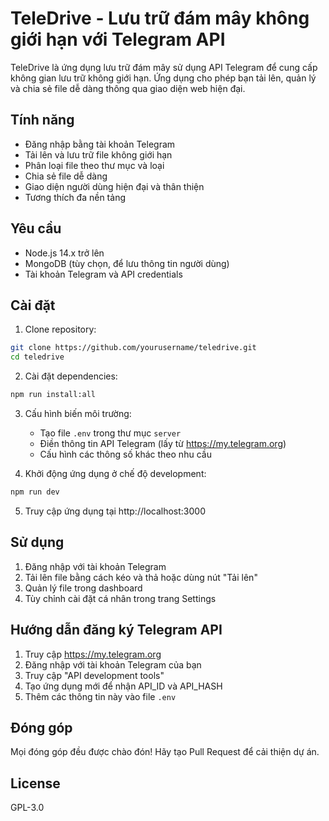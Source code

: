 # TeleDrive - Lưu trữ đám mây không giới hạn với Telegram API

TeleDrive là ứng dụng lưu trữ đám mây sử dụng API Telegram để cung cấp không gian lưu trữ không giới hạn. Ứng dụng cho phép bạn tải lên, quản lý và chia sẻ file dễ dàng thông qua giao diện web hiện đại.

## Tính năng

- Đăng nhập bằng tài khoản Telegram
- Tải lên và lưu trữ file không giới hạn
- Phân loại file theo thư mục và loại
- Chia sẻ file dễ dàng
- Giao diện người dùng hiện đại và thân thiện
- Tương thích đa nền tảng

## Yêu cầu

- Node.js 14.x trở lên
- MongoDB (tùy chọn, để lưu thông tin người dùng)
- Tài khoản Telegram và API credentials

## Cài đặt

1. Clone repository:
```bash
git clone https://github.com/yourusername/teledrive.git
cd teledrive
```

2. Cài đặt dependencies:
```bash
npm run install:all
```

3. Cấu hình biến môi trường:
   - Tạo file `.env` trong thư mục `server`
   - Điền thông tin API Telegram (lấy từ https://my.telegram.org)
   - Cấu hình các thông số khác theo nhu cầu

4. Khởi động ứng dụng ở chế độ development:
```bash
npm run dev
```

5. Truy cập ứng dụng tại http://localhost:3000

## Sử dụng

1. Đăng nhập với tài khoản Telegram
2. Tải lên file bằng cách kéo và thả hoặc dùng nút "Tải lên"
3. Quản lý file trong dashboard
4. Tùy chỉnh cài đặt cá nhân trong trang Settings

## Hướng dẫn đăng ký Telegram API

1. Truy cập https://my.telegram.org
2. Đăng nhập với tài khoản Telegram của bạn
3. Truy cập "API development tools"
4. Tạo ứng dụng mới để nhận API_ID và API_HASH
5. Thêm các thông tin này vào file `.env`

## Đóng góp

Mọi đóng góp đều được chào đón! Hãy tạo Pull Request để cải thiện dự án.

## License

GPL-3.0 